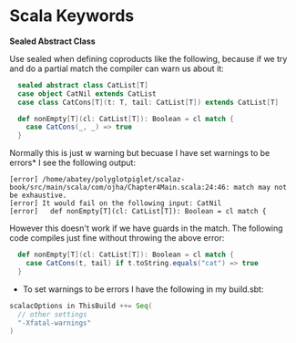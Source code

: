 # Scala Keywords

**Sealed Abstract Class**

Use sealed when defining coproducts like the following, because if we try and do a partial match the compiler can warn us about it: 

```scala
  sealed abstract class CatList[T]
  case object CatNil extends CatList
  case class CatCons[T](t: T, tail: CatList[T]) extends CatList[T]

  def nonEmpty[T](cl: CatList[T]): Boolean = cl match {
    case CatCons(_, _) => true
  }

```

Normally this is just w warning but becuase I have set warnings to be errors* I see the following output:
```
[error] /home/abatey/polyglotpiglet/scalaz-book/src/main/scala/com/ojha/Chapter4Main.scala:24:46: match may not be exhaustive.
[error] It would fail on the following input: CatNil
[error]   def nonEmpty[T](cl: CatList[T]): Boolean = cl match {

```

However this doesn't work if we have guards in the match. The following code compiles just fine without throwing the above error:

```scala
  def nonEmpty[T](cl: CatList[T]): Boolean = cl match {
    case CatCons(t, tail) if t.toString.equals("cat") => true
  }
```

* To set warnings to be errors I have the following in my build.sbt:

```scala
scalacOptions in ThisBuild ++= Seq(
  // other settings 
  "-Xfatal-warnings"
)
```